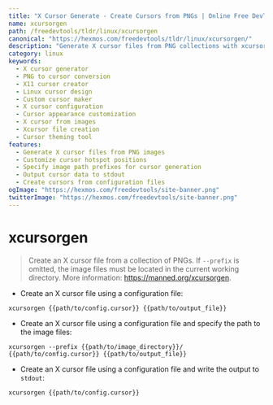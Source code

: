 ```yaml
---
title: "X Cursor Generate - Create Cursors from PNGs | Online Free DevTools by Hexmos"
name: xcursorgen
path: /freedevtools/tldr/linux/xcursorgen
canonical: "https://hexmos.com/freedevtools/tldr/linux/xcursorgen/"
description: "Generate X cursor files from PNG collections with xcursorgen. Customize cursor appearance and create visually appealing mouse pointers. Free online tool, no registration required."
category: linux
keywords:
  - X cursor generator
  - PNG to cursor conversion
  - X11 cursor creator
  - Linux cursor design
  - Custom cursor maker
  - X cursor configuration
  - Cursor appearance customization
  - X cursor from images
  - Xcursor file creation
  - Cursor theming tool
features:
  - Generate X cursor files from PNG images
  - Customize cursor hotspot positions
  - Specify image path prefixes for cursor generation
  - Output cursor data to stdout
  - Create cursors from configuration files
ogImage: "https://hexmos.com/freedevtools/site-banner.png"
twitterImage: "https://hexmos.com/freedevtools/site-banner.png"
---
```


# xcursorgen

> Create an X cursor file from a collection of PNGs.
> If `--prefix` is omitted, the image files must be located in the current working directory.
> More information: <https://manned.org/xcursorgen>.

- Create an X cursor file using a configuration file:

`xcursorgen {{path/to/config.cursor}} {{path/to/output_file}}`

- Create an X cursor file using a configuration file and specify the path to the image files:

`xcursorgen --prefix {{path/to/image_directory}}/ {{path/to/config.cursor}} {{path/to/output_file}}`

- Create an X cursor file using a configuration file and write the output to `stdout`:

`xcursorgen {{path/to/config.cursor}}`
